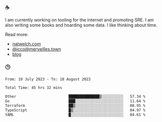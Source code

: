 ### ☕

I am currently working on tooling for the internet and promoting SRE. I am also writing some books and hoarding some data. I like thinking about time. 

Read more:

 - [natwelch.com](https://natwelch.com)
 - [@icco@merveilles.town](https://merveilles.town/@icco)
 - [blog](https://writing.natwelch.com)

### 🕒

<!--START_SECTION:waka-->

```txt
From: 19 July 2023 - To: 18 August 2023

Total Time: 45 hrs 32 mins

Other                        ██████████████▒░░░░░░░░░░   57.34 %
Go                           ███░░░░░░░░░░░░░░░░░░░░░░   11.64 %
Terraform                    ██▒░░░░░░░░░░░░░░░░░░░░░░   08.95 %
TypeScript                   █▒░░░░░░░░░░░░░░░░░░░░░░░   04.97 %
YAML                         █░░░░░░░░░░░░░░░░░░░░░░░░   04.61 %
```

<!--END_SECTION:waka-->
